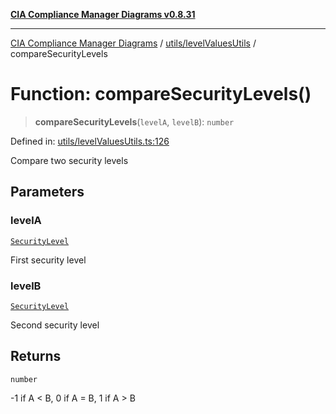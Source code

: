 [**CIA Compliance Manager Diagrams v0.8.31**](../../../README.md)

***

[CIA Compliance Manager Diagrams](../../../modules.md) / [utils/levelValuesUtils](../README.md) / compareSecurityLevels

# Function: compareSecurityLevels()

> **compareSecurityLevels**(`levelA`, `levelB`): `number`

Defined in: [utils/levelValuesUtils.ts:126](https://github.com/Hack23/cia-compliance-manager/blob/85c025371255f412469ec0119911b7cb143a6212/src/utils/levelValuesUtils.ts#L126)

Compare two security levels

## Parameters

### levelA

[`SecurityLevel`](../../../types/cia/type-aliases/SecurityLevel.md)

First security level

### levelB

[`SecurityLevel`](../../../types/cia/type-aliases/SecurityLevel.md)

Second security level

## Returns

`number`

-1 if A < B, 0 if A = B, 1 if A > B
